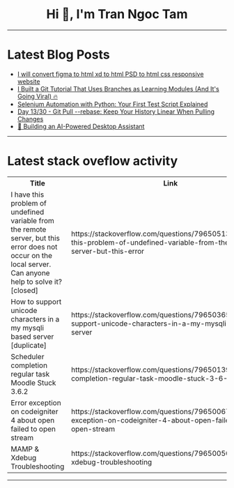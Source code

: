 <h1 align="center">Hi 👋, I'm Tran Ngoc Tam</h1>

---

# Latest Blog Posts 
<!-- BLOG-POST-LIST:START -->
- [I will convert figma to html xd to html PSD to html css responsive website](https://dev.to/ali_ali_1e10a930fd19b7770/i-will-convert-figma-to-html-xd-to-html-psd-to-html-css-responsive-website-4fen)
- [I Built a Git Tutorial That Uses Branches as Learning Modules &lpar;And It&#39;s Going Viral&rpar; 🔥](https://dev.to/arwinux/i-built-a-git-tutorial-that-uses-branches-as-learning-modules-and-its-going-viral-1f7a)
- [Selenium Automation with Python: Your First Test Script Explained](https://dev.to/pythontutorial/selenium-automation-with-python-your-first-test-script-explained-hnk)
- [Day 13/30 - Git Pull --rebase: Keep Your History Linear When Pulling Changes](https://dev.to/ruqaiya_beguwala/day-1330-git-pull-rebase-keep-your-history-linear-when-pulling-changes-4poe)
- [🚀 Building an AI-Powered Desktop Assistant](https://dev.to/sai_deepak_a267b8e518485e/building-an-ai-powered-desktop-assistant-1d93)
<!-- BLOG-POST-LIST:END -->

---

# Latest stack oveflow activity
<table>
  <tr><th>Title</th><th>Link</th></tr>
  <!-- STACKOVERFLOW:START --><tr><td>I have this problem of undefined variable from the remote server, but this error does not occur on the local server. Can anyone help to solve it? [closed]</td><td>https://stackoverflow.com/questions/79650513/i-have-this-problem-of-undefined-variable-from-the-remote-server-but-this-error</td></tr><tr><td>How to support unicode characters in a my mysqli based server [duplicate]</td><td>https://stackoverflow.com/questions/79650365/how-to-support-unicode-characters-in-a-my-mysqli-based-server</td></tr><tr><td>Scheduler completion regular task Moodle Stuck 3.6.2</td><td>https://stackoverflow.com/questions/79650139/scheduler-completion-regular-task-moodle-stuck-3-6-2</td></tr><tr><td>Error exception on codeigniter 4 about open failed to open stream</td><td>https://stackoverflow.com/questions/79650067/error-exception-on-codeigniter-4-about-open-failed-to-open-stream</td></tr><tr><td>MAMP &amp; Xdebug Troubleshooting</td><td>https://stackoverflow.com/questions/79650050/mamp-xdebug-troubleshooting</td></tr><!-- STACKOVERFLOW:END -->
</table>

---


